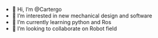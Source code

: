 - 👋 Hi, I’m @Cartergo
- 👀 I’m interested in new mechanical design and software
- 🌱 I’m currently learning python and Ros 
- 💞️ I’m looking to collaborate on Robot field

<!---
Cartergo/Cartergo is a ✨ special ✨ repository because its `README.md` (this file) appears on your GitHub profile.
You can click the Preview link to take a look at your changes.
--->
